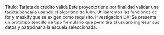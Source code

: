 Titulo: Tarjeta de crédito válida
Este proyecto tiene por finalidad validar una tarjeta bancaria usando el algoritmo de luhn. Utilisaremos las funciones de for y maskify que se exigen como requisito.
Investigacion UX: Se presenta un prototipo sencillo de tipo formulario que permitira al usuario ingresar sus datos  y patrocinar a la escuela seleccionada. 


